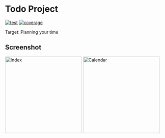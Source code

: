 # Todo Project

[![test](https://github.com/sbx0/todo/actions/workflows/build.yml/badge.svg)](https://github.com/sbx0/todo/actions/workflows/build.yml)
[![coverage](https://img.shields.io/badge/coverage-69%25-yellow.svg)](https://todo-code-coverage.sbx0.cn/)

Target: Planning your time

## Screenshot

<img src="https://s2.loli.net/2023/04/27/N8OtDfQFzdc4Hnm.png" width="250" alt="Index"/>
<img src="https://s2.loli.net/2023/04/27/C7GOzAodx5fkBgV.png" width="250" alt="Calendar"/>
